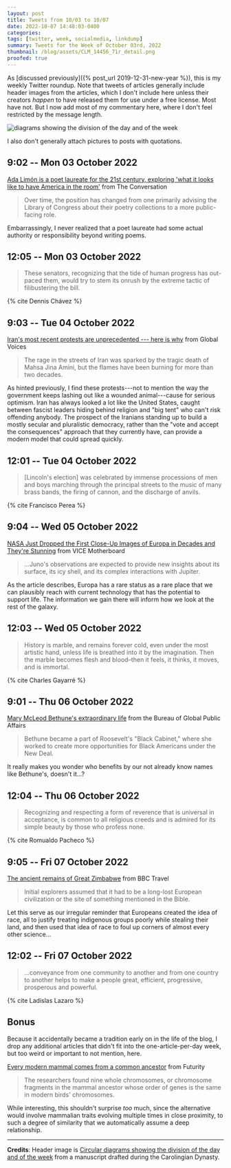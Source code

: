 ```yaml
---
layout: post
title: Tweets from 10/03 to 10/07
date: 2022-10-07 14:48:03-0400
categories:
tags: [twitter, week, socialmedia, linkdump]
summary: Tweets for the Week of October 03rd, 2022
thumbnail: /blog/assets/CLM_14456_71r_detail.png
proofed: true
---
```


As [discussed previously]({% post_url 2019-12-31-new-year %}), this is my weekly Twitter roundup.  Note that tweets of articles generally include header images from the articles, which I don't include here unless their creators *happen* to have released them for use under a free license.  Most have not.  But I now add most of my commentary here, where I don't feel restricted by the message length.

![diagrams showing the division of the day and of the week](/blog/assets/CLM_14456_71r_detail.png "diagrams showing the division of the day and of the week")

I also don't generally attach pictures to posts with quotations.

## 9:02 -- Mon 03 October 2022

[<i class="fab fa-twitter-square"></i>](https://twitter.com/jcolag/status/1576920503071260672) [Ada Limón is a poet laureate for the 21st century, exploring 'what it looks like to have America in the room'](https://theconversation.com/ada-limon-is-a-poet-laureate-for-the-21st-century-exploring-what-it-looks-like-to-have-america-in-the-room-187761) from The Conversation

 > Over time, the position has changed from one primarily advising the Library of Congress about their poetry collections to a more public-facing role.

Embarrassingly, I never realized that a poet laureate had some actual authority or responsibility beyond writing poems.

## 12:05 -- Mon 03 October 2022

[<i class="fab fa-twitter-square"></i>](https://twitter.com/jcolag/status/1576966556365426688)

 > These senators, recognizing that the tide of human progress has out-paced them, would try to stem its onrush by the extreme tactic of filibustering the bill.

{% cite Dennis Chávez %}

## 9:03 -- Tue 04 October 2022

[<i class="fab fa-twitter-square"></i>](https://twitter.com/jcolag/status/1577283142796337152) [Iran's most recent protests are unprecedented --- here is why](https://globalvoices.org/2022/09/28/irans-most-recent-protests-are-unprecedented-here-is-why/) from Global Voices

 > The rage in the streets of Iran was sparked by the tragic death of Mahsa Jina Amini, but the flames have been burning for more than two decades.

As hinted previously, I find these protests---not to mention the way the government keeps lashing out like a wounded animal---cause for serious optimism.  Iran has always looked a lot like the United States, caught between fascist leaders hiding behind religion and "big tent" who can't risk offending anybody.  The prospect of the Iranians standing up to build a mostly secular and pluralistic democracy, rather than the "vote and accept the consequences" approach that they currently have, can provide a modern model that could spread quickly.

## 12:01 -- Tue 04 October 2022

[<i class="fab fa-twitter-square"></i>](https://twitter.com/jcolag/status/1577327937573060609)

 > [Lincoln's election] was celebrated by immense processions of men and boys marching through the principal streets to the music of many brass bands, the firing of cannon, and the discharge of anvils.

{% cite Francisco Perea %}

## 9:04 -- Wed 05 October 2022

[<i class="fab fa-twitter-square"></i>](https://twitter.com/jcolag/status/1577645782240530432) [NASA Just Dropped the First Close-Up Images of Europa in Decades and They're Stunning](https://www.vice.com/en/article/m7gp5n/nasa-just-dropped-the-first-close-up-images-of-europa-in-decades-a) from VICE Motherboard

 > ...Juno's observations are expected to provide new insights about its surface, its icy shell, and its complex interactions with Jupiter.

As the article describes, Europa has a rare status as a rare place that we can plausibly reach with current technology that has the potential to support life.  The information we gain there will inform how we look at the rest of the galaxy.

## 12:03 -- Wed 05 October 2022

[<i class="fab fa-twitter-square"></i>](https://twitter.com/jcolag/status/1577690828826345473)

 > History is marble, and remains forever cold, even under the most artistic hand, unless life is breathed into it by the imagination. Then the marble becomes flesh and blood–then it feels, it thinks, it moves, and is immortal.

{% cite Charles Gayarré %}

## 9:01 -- Thu 06 October 2022

[<i class="fab fa-twitter-square"></i>](https://twitter.com/jcolag/status/1578007415047344129) [Mary McLeod Bethune's extraordinary life](https://share.america.gov/mary-mcleod-bethunes-extraordinary-life/) from the Bureau of Global Public Affairs

 > Bethune became a part of Roosevelt's "Black Cabinet," where she worked to create more opportunities for Black Americans under the New Deal.

It really makes you wonder who benefits by our not already know names like Bethune's, doesn't it...?

## 12:04 -- Thu 06 October 2022

[<i class="fab fa-twitter-square"></i>](https://twitter.com/jcolag/status/1578053468534632450)

 > Recognizing and respecting a form of reverence that is universal in acceptance, is common to all religious creeds and is admired for its simple beauty by those who profess none.

{% cite Romualdo Pacheco %}

## 9:05 -- Fri 07 October 2022

[<i class="fab fa-twitter-square"></i>](https://twitter.com/jcolag/status/1578370809948618753) [The ancient remains of Great Zimbabwe](https://www.bbc.com/travel/article/20220925-the-ancient-remains-of-great-zimbabwe) from BBC Travel

 > Initial explorers assumed that it had to be a long-lost European civilization or the site of something mentioned in the Bible.

Let this serve as our irregular reminder that Europeans created the idea of race, all to justify treating indigenous groups poorly while stealing their land, and then used that idea of race to foul up corners of almost every other science...

## 12:02 -- Fri 07 October 2022

[<i class="fab fa-twitter-square"></i>](https://twitter.com/jcolag/status/1578415353121513472)

 > ...conveyance from one community to another and from one country to another helps to make a people great, efficient, progressive, prosperous and powerful.

{% cite Ladislas Lazaro %}

## Bonus

Because it accidentally became a tradition early on in the life of the blog, I drop any additional articles that didn't fit into the one-article-per-day week, but too weird or important to not mention, here.

<i class="fas fa-square"></i> [Every modern mammal comes from a common ancestor](https://www.futurity.org/common-ancestor-mammals-evolution-genomes-2806302/) from Futurity

 > The researchers found nine whole chromosomes, or chromosome fragments in the mammal ancestor whose order of genes is the same in modern birds' chromosomes.

While interesting, this shouldn't surprise *too* much, since the alternative would involve mammalian traits evolving multiple times in close proximity, to such a degree of similarity that we automatically assume a deep relationship.

* * *

**Credits**:  Header image is [Circular diagrams showing the division of the day and of the week](https://commons.wikimedia.org/wiki/File:CLM_14456_71r_detail.jpg) from a manuscript drafted during the Carolingian Dynasty.
